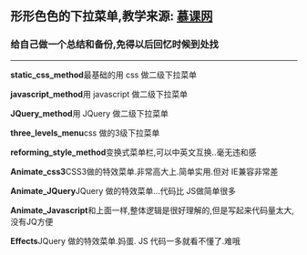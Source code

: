 ## 形形色色的下拉菜单,教学来源: [慕课网](http://imooc.com/ "慕课网")
### 给自己做一个总结和备份,免得以后回忆时候到处找
- - - - - -
**static_css_method**最基础的用 css 做二级下拉菜单

**javascript_method**用 javascript 做二级下拉菜单

**JQuery_method**用 JQuery 做二级下拉菜单

**three_levels_menu**css 做的3级下拉菜单

**reforming_style_method**变换式菜单栏,可以中英文互换..毫无违和感

**Animate_css3**CSS3做的特效菜单.非常高大上.简单实用.但对 IE兼容非常差

**Animate_JQuery**JQuery 做的特效菜单...代码比 JS做简单很多

**Animate_Javascript**和上面一样,整体逻辑是很好理解的,但是写起来代码量太大,没有JQ方便

**Effects**JQuery 做的特效菜单.妈蛋. JS 代码一多就看不懂了.难哦
